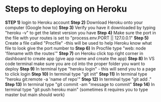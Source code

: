 # Steps to deploying on Heroku
**STEP 1)** login to Heroku account
**Step 2)** Download Heroku onto your computer (Google how to)
**Step 3)** Verify you have it downloaded by typing "heroku -v" to get the latest version you have
**Step 4)** Make sure the port in the file with your routes is set to "process.env.PORT || 127.0.0.1"
**Step 5)** Create a file called "Procfile" -this will be used to help Heroku know what file to look give the port number to 
**Step 6)** In Procfile type "web: node 'filename with the routes'"
**Step 7)** on Heroku click top right corner in dashboard to create app (give app name and create the app)
**Step 8)** In VS code terminal make sure you are cd into the proper folder you want to deploy
**Step 9)** In terminal type "heroku login" - this will send you to a page to click login
**Step 10)** In terminal type "git init" 
**Step 11)** In terminal type "heroku git:remote -a 'name of repo'"
**Step 12)** In terminal type "git add ."
**Step 13)** In terminal type "git commit -am "message to commit"
**Step 14)** In terminal type "git push heroku main" (sometimes it requires you to type master but main should work)